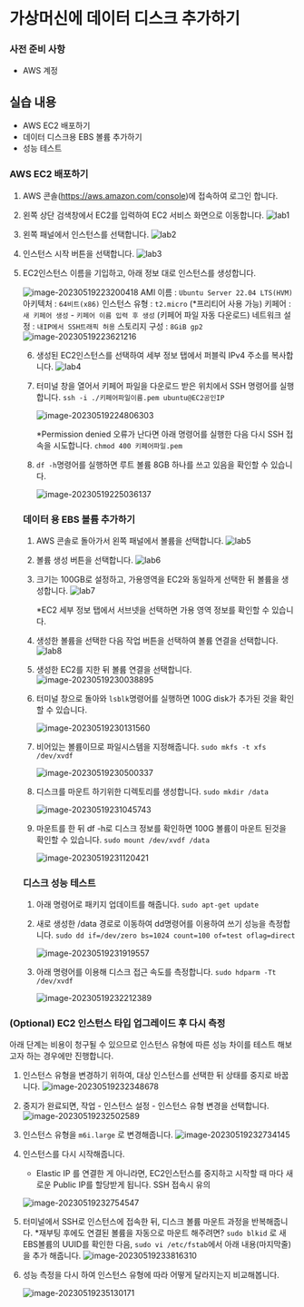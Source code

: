 # 가상머신에 데이터 디스크 추가하기

### 사전 준비 사항

- AWS 계정

## 실습 내용

- AWS EC2 배포하기
- 데이터 디스크용 EBS 볼륨 추가하기
- 성능 테스트

###  AWS EC2 배포하기

1. AWS 콘솔(https://aws.amazon.com/console)에 접속하여 로그인 합니다.
2. 왼쪽 상단 검색창에서 EC2를 입력하여 EC2 서비스 화면으로 이동합니다.
   ![lab1](lab1.png)
3.  왼쪽 패널에서 인스턴스를 선택합니다.
   ![lab2](lab2.png)

4. 인스턴스 시작 버튼을 선택합니다.
   ![lab3](lab3.png)

5. EC2인스턴스 이름을 기입하고, 아래 정보 대로 인스턴스를 생성합니다.

   ![image-20230519223200418](image-20230519223200418.png)
   AMI 이름 : `Ubuntu Server 22.04 LTS(HVM)`
   아키텍처 : `64비트(x86)`
   인스턴스 유형 : `t2.micro` (*프리티어 사용 가능)
   키페어 : `새 키페어 생성` - `키페어 이름 입력 후 생성` (키페어 파일 자동 다운로드)
   네트워크 설정 : `내IP에서 SSH트래픽 허용`
   스토리지 구성 : `8GiB gp2`
   ![image-20230519223621216](image-20230519223621216.png)

   6. 생성된 EC2인스턴스를 선택하여 세부 정보 탭에서 퍼블릭 IPv4 주소를 복사합니다.
      ![lab4](lab4.png)

   7. 터미널 창을 열어서 키페어 파일을 다운로드 받은 위치에서 SSH 명령어를 실행합니다.
      `ssh -i ./키페어파일이름.pem ubuntu@EC2공인IP`

      ![image-20230519224806303](image-20230519224806303.png)

      *Permission denied 오류가 난다면 아래 명령어를 실행한 다음 다시 SSH 접속을 시도합니다.
      `chmod 400 키페어파일.pem`

   8. `df -h`명령어를 실행하면 루트 볼륨 8GB 하나를 쓰고 있음을 확인할 수 있습니다.

      ![image-20230519225036137](image-20230519225036137.png)

   

   ### 데이터 용 EBS 볼륨 추가하기

   1. AWS 콘솔로 돌아가서 왼쪽 패널에서 볼륨을 선택합니다.
      ![lab5](lab5.png)

   2. 볼륨 생성 버튼을 선택합니다.
      ![lab6](lab6.png)

   3. 크기는 100GB로 설정하고, 가용영역을 EC2와 동일하게 선택한 뒤 볼륨을 생성합니다.
      ![lab7](lab7.png)

      *EC2 세부 정보 탭에서 서브넷을 선택하면 가용 영역 정보를 확인할 수 있습니다.

   4. 생성한 볼륨을 선택한 다음 작업 버튼을 선택하여 볼륨 연결을 선택합니다.
      ![lab8](lab8.png)

   5. 생성한 EC2를 지한 뒤 볼륨 연결을 선택합니다.
      ![image-20230519230038895](image-20230519230038895.png)

   6. 터미널 창으로 돌아와 `lsblk`명령어를 실행하면 100G disk가 추가된 것을 확인할 수 있습니다.

      ![image-20230519230131560](image-20230519230131560.png)

   7. 비어있는 볼륨이므로 파일시스템을 지정해줍니다.
      `sudo mkfs -t xfs /dev/xvdf`

      ![image-20230519230500337](image-20230519230500337.png)

   8. 디스크를 마운트 하기위한 디렉토리를 생성합니다.
      `sudo mkdir /data`

      ![image-20230519231045743](image-20230519231045743.png)

   9. 마운트를 한 뒤 df -h로 디스크 정보를 확인하면 100G 볼륨이 마운트 된것을 확인할 수 있습니다.
      `sudo mount /dev/xvdf /data`

      ![image-20230519231120421](image-20230519231120421.png)

   ### 디스크 성능 테스트

   1. 아래 명령어로 패키지 업데이트를 해줍니다.
      `sudo apt-get update`

   2. 새로 생성한 /data 경로로 이동하여 dd명령어를 이용하여 쓰기 성능을 측정합니다.
      `sudo dd if=/dev/zero bs=1024 count=100 of=test oflag=direct`

      ![image-20230519231919557](image-20230519231919557.png)

   3. 아래 명령어를 이용해 디스크 접근 속도를 측정합니다.
      `sudo hdparm -Tt /dev/xvdf`

      ![image-20230519232212389](image-20230519232212389.png)

### (Optional) EC2 인스턴스 타입 업그레이드 후 다시 측정

아래 단계는 비용이 청구될 수 있으므로 인스턴스 유형에 따른 성능 차이를 테스트 해보고자 하는 경우에만 진행합니다.

1. 인스턴스 유형을 변경하기 위하여, 대상 인스턴스를 선택한 뒤 상태를 중지로 바꿉니다.
   ![image-20230519232348678](image-20230519232348678.png)

2. 중지가 완료되면, 작업 - 인스턴스 설정 - 인스턴스 유형 변경을 선택합니다.
   ![image-20230519232502589](image-20230519232502589.png)

3. 인스턴스 유형을 `m6i.large` 로 변경해줍니다.
   ![image-20230519232734145](image-20230519232734145.png)

4. 인스턴스를 다시 시작해줍니다.

   * Elastic IP 를 연결한 게 아니라면, EC2인스턴스를 중지하고 시작할 때 마다 새로운 Public IP를 할당받게 됩니다. SSH 접속시 유의

   ![image-20230519232754547](image-20230519232754547.png)

5. 터미널에서 SSH로 인스턴스에 접속한 뒤, 디스크 볼륨 마운트 과정을 반복해줍니다.
   *재부팅 후에도 연결된 볼륨을 자동으로 마운트 해주려면?
   `sudo blkid` 로 새 EBS볼륨의 UUID를 확인한 다음, `sudo vi /etc/fstab`에서 아래 내용(마지막줄)을 추가 해줍니다.
   ![image-20230519233816310](image-20230519233816310.png)

6. 성능 측정을 다시 하여 인스턴스 유형에 따라 어떻게 달라지는지 비교해봅니다.

   ![image-20230519235130171](image-20230519235130171.png)